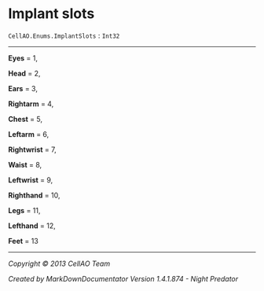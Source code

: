 # Implant slots #
`CellAO.Enums.ImplantSlots`   : `Int32`  

----------


**Eyes** = 1,

**Head** = 2,

**Ears** = 3,

**Rightarm** = 4,

**Chest** = 5,

**Leftarm** = 6,

**Rightwrist** = 7,

**Waist** = 8,

**Leftwrist** = 9,

**Righthand** = 10,

**Legs** = 11,

**Lefthand** = 12,

**Feet** = 13


----------

*Copyright © 2013 CellAO Team*

*Created by MarkDownDocumentator Version 1.4.1.874 - Night Predator*


